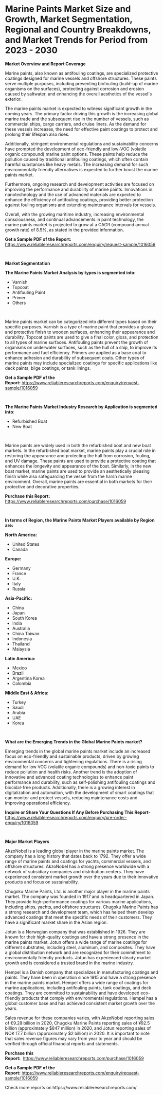 <p><h1>Marine Paints Market Size and Growth, Market Segmentation, Regional and Country Breakdowns, and Market Trends for Period from 2023 -  2030</h1></p><p><strong>Market Overview and Report Coverage</strong></p>
<p><p>Marine paints, also known as antifouling coatings, are specialized protective coatings designed for marine vessels and offshore structures. These paints serve multiple purposes, including preventing biofouling (build-up of marine organisms on the surfaces), protecting against corrosion and erosion caused by saltwater, and enhancing the overall aesthetics of the vessel's exterior.</p><p>The marine paints market is expected to witness significant growth in the coming years. The primary factor driving this growth is the increasing global marine trade and the subsequent rise in the number of vessels, such as commercial ships, cargo carriers, and cruise liners. As the demand for these vessels increases, the need for effective paint coatings to protect and prolong their lifespan also rises.</p><p>Additionally, stringent environmental regulations and sustainability concerns have prompted the development of eco-friendly and low-VOC (volatile organic compound) marine paint options. These paints help reduce the pollution caused by traditional antifouling coatings, which often contain harmful substances like heavy metals. The increasing demand for such environmentally friendly alternatives is expected to further boost the marine paints market.</p><p>Furthermore, ongoing research and development activities are focused on improving the performance and durability of marine paints. Innovations in nanotechnology and the use of advanced materials are expected to enhance the efficiency of antifouling coatings, providing better protection against fouling organisms and extending maintenance intervals for vessels.</p><p>Overall, with the growing maritime industry, increasing environmental consciousness, and continual advancements in paint technology, the marine paints market is projected to grow at a CAGR (compound annual growth rate) of 8.5%, as stated in the provided information.</p></p>
<p><strong>Get a Sample PDF of the Report:</strong> <a href="https://www.reliableresearchreports.com/enquiry/request-sample/1016059">https://www.reliableresearchreports.com/enquiry/request-sample/1016059</a></p>
<p>&nbsp;</p>
<p><strong>Market Segmentation</strong></p>
<p><strong>The Marine Paints Market Analysis by types is segmented into:</strong></p>
<p><ul><li>Varnish</li><li>Topcoat</li><li>Antifouling Paint</li><li>Primer</li><li>Others</li></ul></p>
<p>&nbsp;</p>
<p><p>Marine paints market can be categorized into different types based on their specific purposes. Varnish is a type of marine paint that provides a glossy and protective finish to wooden surfaces, enhancing their appearance and durability. Topcoat paints are used to give a final color, gloss, and protection to all types of marine surfaces. Antifouling paints prevent the growth of organisms on underwater surfaces, such as the hull of a ship, to improve its performance and fuel efficiency. Primers are applied as a base coat to enhance adhesion and durability of subsequent coats. Other types of marine paints may include specialized coatings for specific applications like deck paints, bilge coatings, or tank linings.</p></p>
<p><strong>Get a Sample PDF of the Report:</strong>&nbsp;<a href="https://www.reliableresearchreports.com/enquiry/request-sample/1016059">https://www.reliableresearchreports.com/enquiry/request-sample/1016059</a></p>
<p>&nbsp;</p>
<p><strong>The Marine Paints Market Industry Research by Application is segmented into:</strong></p>
<p><ul><li>Refurbished Boat</li><li>New Boat</li></ul></p>
<p>&nbsp;</p>
<p><p>Marine paints are widely used in both the refurbished boat and new boat markets. In the refurbished boat market, marine paints play a crucial role in restoring the appearance and protecting the hull from corrosion, fouling, and UV damage. These paints are used to provide a protective coating that enhances the longevity and appearance of the boat. Similarly, in the new boat market, marine paints are used to provide an aesthetically pleasing finish while also safeguarding the vessel from the harsh marine environment. Overall, marine paints are essential in both markets for their protective and decorative properties.</p></p>
<p><strong>Purchase this Report:</strong>&nbsp; <a href="https://www.reliableresearchreports.com/purchase/1016059">https://www.reliableresearchreports.com/purchase/1016059</a></p>
<p>&nbsp;</p>
<p><strong>In terms of Region, the Marine Paints Market Players available by Region are:</strong></p>
<p>
    <p> <strong> North America: </strong>
        <ul>
            <li>United States</li>
            <li>Canada</li>
        </ul>
        </p> 
    <p> <strong> Europe: </strong>
        <ul>
            <li>Germany</li>
            <li>France</li>
            <li>U.K.</li>
            <li>Italy</li>
            <li>Russia</li>
        </ul>
        </p> 
    <p> <strong> Asia-Pacific: </strong>
        <ul>
            <li>China</li>
            <li>Japan</li>
            <li>South Korea</li>
            <li>India</li>
            <li>Australia</li>
            <li>China Taiwan</li>
            <li>Indonesia</li>
            <li>Thailand</li>
            <li>Malaysia</li>
        </ul>
        </p> 
    <p> <strong> Latin America: </strong>
        <ul>
            <li>Mexico</li>
            <li>Brazil</li>
            <li>Argentina Korea</li>
            <li>Colombia</li>
        </ul>
        </p> 
    <p> <strong> Middle East & Africa: </strong>
        <ul>
            <li>Turkey</li>
            <li>Saudi</li>
            <li>Arabia</li>
            <li>UAE</li>
            <li>Korea</li>
        </ul>
    </p>
    </p>
<p>&nbsp;</p>
<p><strong>What are the Emerging Trends in the Global Marine Paints market?</strong></p>
<p><p>Emerging trends in the global marine paints market include an increased focus on eco-friendly and sustainable products, driven by growing environmental concerns and tightening regulations. There is a rising demand for low VOC (volatile organic compounds) and non-toxic paints to reduce pollution and health risks. Another trend is the adoption of innovative and advanced coating technologies to enhance paint performance and durability, such as self-polishing antifouling coatings and biocidal-free products. Additionally, there is a growing interest in digitalization and automation, with the development of smart coatings that can monitor and protect vessels, reducing maintenance costs and improving operational efficiency.</p></p>
<p><strong>Inquire or Share Your Questions If Any Before Purchasing This Report</strong>- <a href="https://www.reliableresearchreports.com/enquiry/pre-order-enquiry/1016059">https://www.reliableresearchreports.com/enquiry/pre-order-enquiry/1016059</a></p>
<p>&nbsp;</p>
<p><strong>Major Market Players</strong></p>
<p><p>AkzoNobel is a leading global player in the marine paints market. The company has a long history that dates back to 1792. They offer a wide range of marine paints and coatings for yachts, commercial vessels, and offshore structures. AkzoNobel has a strong presence worldwide with a network of subsidiary companies and distribution centers. They have experienced consistent market growth over the years due to their innovative products and focus on sustainability. </p><p>Chugoku Marine Paints, Ltd. is another major player in the marine paints market. The company was founded in 1917 and is headquartered in Japan. They provide high-performance coatings for various marine applications, including ships, yachts, and offshore structures. Chugoku Marine Paints has a strong research and development team, which has helped them develop advanced coatings that meet the specific needs of their customers. They have a significant market share in the Asian region.</p><p>Jotun is a Norwegian company that was established in 1926. They are known for their high-quality coatings and have a strong presence in the marine paints market. Jotun offers a wide range of marine coatings for different substrates, including steel, aluminum, and composites. They have a global distribution network and are recognized for their commitment to environmentally friendly products. Jotun has experienced steady market growth and is considered a trusted brand in the marine industry.</p><p>Hempel is a Danish company that specializes in manufacturing coatings and paints. They have been in operation since 1915 and have a strong presence in the marine paints market. Hempel offers a wide range of coatings for marine applications, including antifouling paints, tank coatings, and deck coatings. They are committed to sustainability and have developed eco-friendly products that comply with environmental regulations. Hempel has a global customer base and has achieved consistent market growth over the years.</p><p>Sales revenue for these companies varies, with AkzoNobel reporting sales of €9.28 billion in 2020, Chugoku Marine Paints reporting sales of ¥92.5 billion (approximately $847 million) in 2020, and Jotun reporting sales of NOK 17.7 billion (approximately $2 billion) in 2020. It is important to note that sales revenue figures may vary from year to year and should be verified through official financial reports and statements.</p></p>
<p><strong>Purchase this Report:</strong>&nbsp;&nbsp;<a href="https://www.reliableresearchreports.com/purchase/1016059">https://www.reliableresearchreports.com/purchase/1016059</a></p>
<p></p>
<p><strong>Get a Sample PDF of the Report:</strong>&nbsp;<a href="https://www.reliableresearchreports.com/enquiry/request-sample/1016059">https://www.reliableresearchreports.com/enquiry/request-sample/1016059</a></p>
<p>Check more reports on https://www.reliableresearchreports.com/</p>